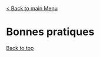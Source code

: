 [< Back to main Menu](https://github.com/gsoulie/vue-resources/blob/main/vue-index.md)    

# Bonnes pratiques

[Back to top](#bonnes-pratiques)     
